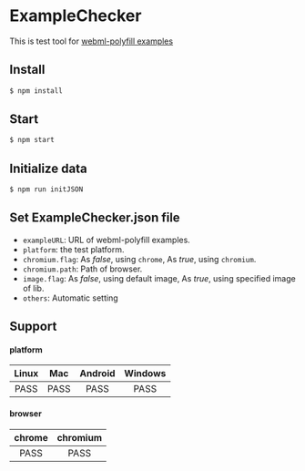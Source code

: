 # ExampleChecker
This is test tool for [webml-polyfill examples](https://github.com/intel/webml-polyfill/tree/master/examples)

## Install

```sh
$ npm install
```

## Start

```sh
$ npm start
```

## Initialize data

```sh
$ npm run initJSON
```

## Set ExampleChecker.json file

* `exampleURL`: URL of webml-polyfill examples.
* `platform`: the test platform.
* `chromium.flag`: As *false*, using `chrome`, As *true*, using `chromium`.
* `chromium.path`: Path of browser.
* `image.flag`: As *false*, using default image, As *true*, using specified image of lib.
* `others`: Automatic setting

## Support

#### platform

|  Linux  |   Mac   |  Android  |  Windows  |
|  :---:  |  :---:  |   :---:   |   :---:   |
|  PASS   |   PASS  |    PASS   |    PASS   |

#### browser

|  chrome  |   chromium   |
|  :---:   |     :---:    |
|  PASS    |     PASS     |
